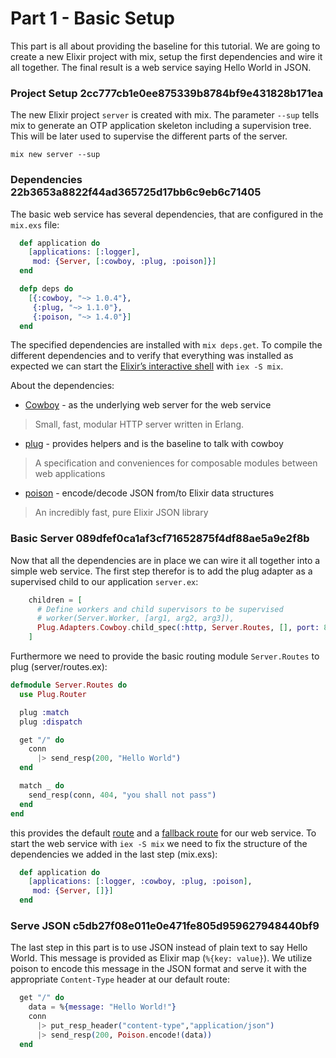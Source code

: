 # Part 1 - Basic Setup
This part is all about providing the baseline for this tutorial. We are going to create a new Elixir project with mix, setup the first dependencies and wire it all together. The final result is a web service saying Hello World in JSON.

### Project Setup 2cc777cb1e0ee875339b8784bf9e431828b171ea
The new Elixir project `server` is created with mix. The parameter `--sup` tells mix to generate an OTP application skeleton including a supervision tree. This will be later used to supervise the different parts of the server.
```
mix new server --sup
```
### Dependencies 22b3653a8822f44ad365725d17bb6c9eb6c71405
The basic web service has several dependencies, that are configured in the `mix.exs` file:
```elixir
  def application do
    [applications: [:logger],
     mod: {Server, [:cowboy, :plug, :poison]}]
  end

  defp deps do
    [{:cowboy, "~> 1.0.4"},
     {:plug, "~> 1.1.0"},
     {:poison, "~> 1.4.0"}]
  end
```
The specified dependencies are installed with `mix deps.get`. To compile the different dependencies and to verify that everything was installed as expected we can start the [Elixir’s interactive shell](http://elixir-lang.org/docs/master/iex/IEx.html) with `iex -S mix`.

About the dependencies:
- [Cowboy](https://hex.pm/packages/cowboy) - as the underlying web server for the web service

 > Small, fast, modular HTTP server written in Erlang.

- [plug](https://hex.pm/packages/plug) - provides helpers and is the baseline to talk with cowboy

 > A specification and conveniences for composable modules between web applications

- [poison](https://hex.pm/packages/poison) - encode/decode JSON from/to Elixir data structures

 > An incredibly fast, pure Elixir JSON library

### Basic Server 089dfef0ca1af3cf71652875f4df88ae5a9e2f8b
Now that all the dependencies are in place we can wire it all together into a simple web service. The first step therefor is to add the plug adapter as a supervised child to our application `server.ex`:
```elixir
    children = [
      # Define workers and child supervisors to be supervised
      # worker(Server.Worker, [arg1, arg2, arg3]),
      Plug.Adapters.Cowboy.child_spec(:http, Server.Routes, [], port: 8080)
    ]
```
Furthermore we need to provide the basic routing module `Server.Routes` to plug (server/routes.ex):
```elixir
defmodule Server.Routes do
  use Plug.Router

  plug :match
  plug :dispatch

  get "/" do
    conn
      |> send_resp(200, "Hello World")
  end

  match _ do
    send_resp(conn, 404, "you shall not pass")
  end
end
```
this provides the default [route](http://localhost:8080/) and a [fallback route](http://localhost:8080/other) for our web service. To start the web service with `iex -S mix` we need to fix the structure of the dependencies we added in the last step (mix.exs):
``` elixir
  def application do
    [applications: [:logger, :cowboy, :plug, :poison],
     mod: {Server, []}]
  end
```

### Serve JSON c5db27f08e011e0e471fe805d959627948440bf9
The last step in this part is to use JSON instead of plain text to say Hello World. This message is provided as Elixir map (`%{key: value}`). We utilize poison to encode this message in the JSON format and serve it with the appropriate `Content-Type` header at our default route:
```elixir
  get "/" do
    data = %{message: "Hello World!"}
    conn
      |> put_resp_header("content-type","application/json")
      |> send_resp(200, Poison.encode!(data))
  end
```